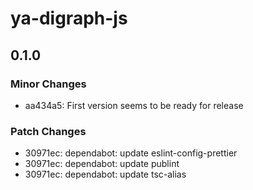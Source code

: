 # ya-digraph-js

## 0.1.0

### Minor Changes

- aa434a5: First version seems to be ready for release

### Patch Changes

- 30971ec: dependabot: update eslint-config-prettier
- 30971ec: dependabot: update publint
- 30971ec: dependabot: update tsc-alias
